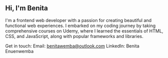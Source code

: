 ## Hi, I'm Benita

I'm a frontend web developer with a passion for creating beautiful and functional web experiences. I embarked on my coding journey by taking comprehensive courses on Udemy, where I learned the essentials of HTML, CSS, and JavaScript, along with popular frameworks and libraries.



Get in touch: 
Email: benitawemba@outlook.com
LinkedIn: Benita Enuenwemba
